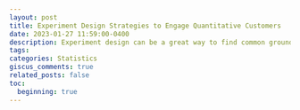 ```yaml
---
layout: post
title: Experiment Design Strategies to Engage Quantitative Customers
date: 2023-01-27 11:59:00-0400
description: Experiment design can be a great way to find common ground between your sales and marketing teams and the customer. This article covers the value of observational studies in driving growth in a technical customer base.
tags: 
categories: Statistics
giscus_comments: true
related_posts: false
toc:
  beginning: true
---
```


